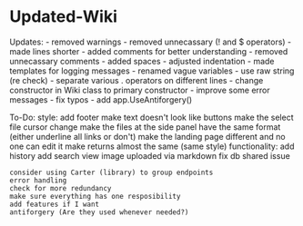 # Updated-Wiki

Updates:
    - removed warnings
    - removed unnecassary (! and $ operators)
    - made lines shorter
    - added comments for better understanding
    - removed unnecassary comments
    - added spaces
    - adjusted indentation
    - made templates for logging messages
    - renamed vague variables
    - use raw string (re check)
    - separate various . operators on different lines
    - change constructor in Wiki class to primary constructor
    - improve some error messages
    - fix typos
    - add app.UseAntiforgery()

To-Do:
    style:
        add footer
        make text doesn't look like buttons
        make the select file cursor change
        make the files at the side panel have the same format (either underline all links or don't)
        make the landing page different and no one can edit it
        make returns almost the same (same style)
    functionality:
        add history
        add search
        view image uploaded via markdown
        fix db shared issue

    consider using Carter (library) to group endpoints
    error handling
    check for more redundancy
    make sure everything has one resposibility
    add features if I want
    antiforgery (Are they used whenever needed?)
